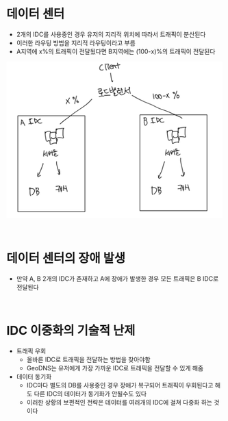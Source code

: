 # 데이터 센터

- 2개의 IDC를 사용중인 경우 유저의 지리적 위치에 따라서 트래픽이 분산된다
- 이러한 라우팅 방법을 지리적 라우팅이라고 부름
- A지역에 x%의 트래픽이 전달됬다면 B지역에는 (100-x)%의 트래픽이 전달된다

![alt text](image-8.png)

<br>

# 데이터 센터의 장애 발생

- 만약 A, B 2개의 IDC가 존재하고 A에 장애가 발생한 경우 모든 트래픽은 B IDC로 전달된다

<br>

# IDC 이중화의 기술적 난제

- 트래픽 우회
  - 올바른 IDC로 트래픽을 전달하는 방법을 찾아야함
  - GeoDNS는 유저에게 가장 가까운 IDC로 트래픽을 전달할 수 있게 해줌
- 데이터 동기화
  - IDC마다 별도의 DB를 사용중인 경우 장애가 복구되어 트래픽이 우회된다고 해도 다른 IDC의 데이터가 동기화가 안될수도 있다
  - 이러한 상황의 보편적인 전략은 데이터를 여러개의 IDC에 걸쳐 다중화 하는 것이다
